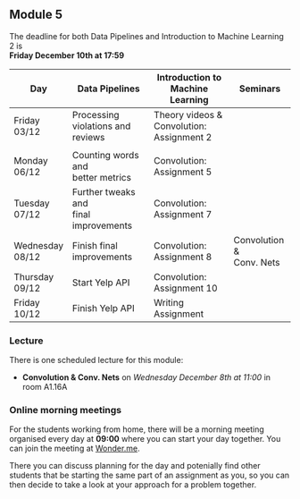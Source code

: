 
## Module 5

The deadline for both Data Pipelines and Introduction to Machine Learning 2 is<br>**Friday December 10th at 17:59**

| Day                | Data Pipelines               | Introduction to<br>Machine Learning | Seminars                    |
| ------------------ | ---------------------------- | ----------------------------------- | --------------------------- |
| Friday<br>03/12    | Processing violations and<br>reviews | Theory videos &<br>Convolution: Assignment 2 |            |
|                    |                                      |                                              |            |
| Monday<br>06/12    | Counting words and<br>better metrics | Convolution: Assignment 5   |                             |
| Tuesday<br>07/12   | Further tweaks and<br>final improvements | Convolution: Assignment 7  |                          |
| Wednesday<br>08/12 | Finish final improvements    | Convolution: Assignment 8           | Convolution &<br>Conv. Nets |
| Thursday<br>09/12  | Start Yelp API               | Convolution: Assignment 10          |                             |
| Friday<br>10/12    | Finish Yelp API              | Writing Assignment                  |                             |

### Lecture

There is one scheduled lecture for this module:

* **Convolution & Conv. Nets** on *Wednesday December 8th at 11:00* in room A1.16A

### Online morning meetings

For the students working from home, there will be a morning meeting organised
every day at **09:00** where you can start your day together. You can join the
meeting at
[Wonder.me](https://www.wonder.me/r?id=c6cdcb4d-7901-44dc-9b9f-fe90898c22a5).

There you can discuss planning for the day and potenially find other students
that be starting the same part of an assignment as you, so you can
then decide to take a look at your approach for a problem together.

